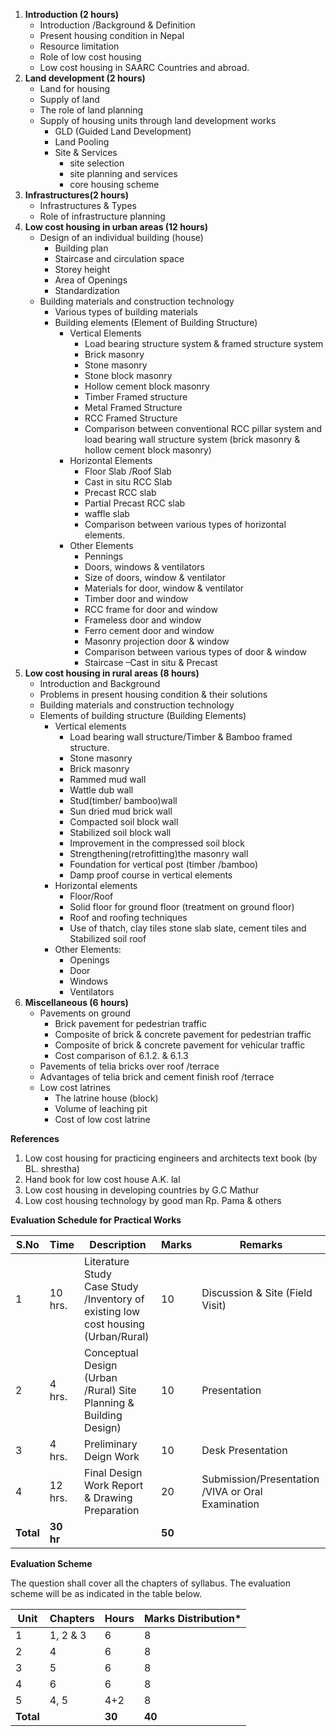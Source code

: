 1. **Introduction (2 hours)** 
    * Introduction /Background & Definition
    * Present housing condition in Nepal
    * Resource limitation
    * Role of low cost housing
    * Low cost housing in SAARC Countries and abroad. 
2. **Land development (2 hours)** 
    * Land for housing
    * Supply of land
    * The role of land planning
    * Supply of housing units through land development works
        * GLD (Guided Land Development)
        * Land Pooling
        * Site & Services
            * site selection
            * site planning and services
            * core housing scheme
3. **Infrastructures(2 hours)**
    * Infrastructures & Types
    * Role of infrastructure planning
4. **Low cost housing in urban areas (12 hours)**
    * Design of an individual building (house)
        * Building plan
        * Staircase and circulation space
        * Storey height
        * Area of Openings
        * Standardization
    * Building materials and construction technology
        * Various types of building materials
        * Building elements (Element of Building Structure)
            * Vertical Elements
                * Load bearing structure system & framed structure system
                * Brick masonry
                * Stone masonry
                * Stone block masonry
                * Hollow cement block masonry
                * Timber Framed structure
                * Metal Framed Structure
                * RCC Framed Structure
                * Comparison between conventional RCC pillar system and load bearing wall structure system (brick masonry & hollow cement block masonry)
            * Horizontal Elements
                * Floor Slab /Roof Slab
                * Cast in situ RCC Slab
                * Precast RCC slab
                * Partial Precast RCC slab
                * waffle slab
                * Comparison between various types of horizontal elements.
            * Other Elements
                * Pennings
                * Doors, windows & ventilators
                * Size of doors, window & ventilator
                * Materials for door, window & ventilator
                * Timber door and window
                * RCC frame for door and window
                * Frameless door and window
                * Ferro cement door and window
                * Masonry projection door & window
                * Comparison between various types of door & window
                * Staircase –Cast in situ & Precast
5. **Low cost housing in rural areas (8 hours)**
    * Introduction and Background
    * Problems in present housing condition & their solutions
    * Building materials and construction technology
    * Elements of building structure (Building Elements)
        * Vertical elements
            * Load bearing wall structure/Timber & Bamboo framed structure.
            * Stone masonry
            * Brick masonry
            * Rammed mud wall
            * Wattle dub wall
            * Stud(timber/ bamboo)wall
            * Sun dried mud brick wall
            * Compacted soil block wall
            * Stabilized soil block wall
            * Improvement in the compressed soil block
            * Strengthening(retrofitting)the masonry wall
            * Foundation for vertical post (timber /bamboo)
            * Damp proof course in vertical elements
        * Horizontal elements
            * Floor/Roof
            * Solid floor for ground floor (treatment on ground floor)
            * Roof and roofing techniques
            * Use of thatch, clay tiles stone slab slate, cement tiles and Stabilized soil roof
        * Other Elements:
            * Openings
            * Door
            * Windows
            * Ventilators
6. **Miscellaneous (6 hours)**
    * Pavements on ground
        * Brick pavement for pedestrian traffic
        * Composite of brick & concrete pavement for pedestrian traffic
        * Composite of brick & concrete pavement for vehicular traffic
        * Cost comparison of 6.1.2. & 6.1.3
    * Pavements of telia bricks over roof /terrace
    * Advantages of telia brick and cement finish roof /terrace
    * Low cost latrines
        * The latrine house (block)
        * Volume of leaching pit
        * Cost of low cost latrine

**References**

1. Low cost housing for practicing engineers and architects text book (by BL. shrestha)
2. Hand book for low cost house A.K. lal
3. Low cost housing in developing countries by G.C Mathur
4. Low cost housing technology by good man Rp. Pama & others

**Evaluation Schedule for Practical Works**

| S.No      | Time      | Description                                                                            | Marks  | Remarks                                           |
| --------- | --------- | -------------------------------------------------------------------------------------- | ------ | ------------------------------------------------- |
| 1         | 10 hrs.   | Literature Study <br> Case Study /Inventory of existing low cost housing (Urban/Rural) | 10     | Discussion & Site (Field Visit)                   |
| 2         | 4 hrs.    | Conceptual Design (Urban /Rural) Site Planning & Building Design)                      | 10     | Presentation                                      |
| 3         | 4 hrs.    | Preliminary Deign Work                                                                 | 10     | Desk Presentation                                 |
| 4         | 12 hrs.   | Final Design Work Report & Drawing Preparation                                         | 20     | Submission/Presentation /VIVA or Oral Examination |
| **Total** | **30 hr** |                                                                                        | **50** |                                                   |

**Evaluation Scheme**

The question shall cover all the chapters of syllabus. The evaluation scheme will be as indicated in the table below.

| Unit      | Chapters | Hours  | Marks Distribution* |
| --------- | -------- | ------ | ------------------- |
| 1         | 1, 2 & 3 | 6      | 8                   |
| 2         | 4        | 6      | 8                   |
| 3         | 5        | 6      | 8                   |
| 4         | 6        | 6      | 8                   |
| 5         | 4, 5     | 4+2    | 8                   |
| **Total** |          | **30** | **40**              |
